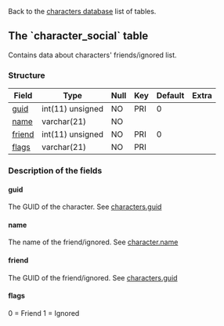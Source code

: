 Back to the [characters database](charactersdb_struct) list of tables.

The \`character\_social\` table
-------------------------------

Contains data about characters' friends/ignored list.

### Structure

| **Field**                         | **Type**         | **Null** | **Key** | **Default** | **Extra** |
|-----------------------------------|------------------|----------|---------|-------------|-----------|
| [guid](Character_social#guid)     | int(11) unsigned | NO       | PRI     | 0           |           |
| [name](Character_social#name)     | varchar(21)      | NO       |         |             |           |
| [friend](Character_social#friend) | int(11) unsigned | NO       | PRI     | 0           |           |
| [flags](Character_social#flags)   | varchar(21)      | NO       | PRI     |             |           |

### Description of the fields

#### guid

The GUID of the character. See [characters.guid](characters#guid)

#### name

The name of the friend/ignored. See [character.name](character#name)

#### friend

The GUID of the friend/ignored. See [characters.guid](characters#guid)

#### flags

0 = Friend
1 = Ignored
